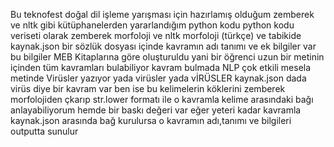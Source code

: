 Bu teknofest doğal dil işleme yarışması için hazırlamış olduğum zemberek ve nltk gibi kütüphanelerden yararlandığım python kodu python kodu veriseti olarak zemberek morfoloji ve nltk morfoloji (türkçe) ve tabikide kaynak.json bir sözlük dosyası içinde kavramın adı tanımı ve ek bilgiler var
bu bilgiler MEB Kitaplarına göre oluşturuldu yani bir öğrenci uzun bir metinin içinden tüm kavramları bulabiliyor
kavram bulmada NLP çok etkili mesela metinde Virüsler yazıyor yada virüsler yada vİRÜSLER kaynak.json dada virüs diye bir kavram var ben ise bu kelimelerin köklerini zemberek morfolojiden çkarıp str.lower formatı ile o kavramla kelime arasındaki bağı anlayabiliyorum
hemde bir baskı değeri var eğer yeteri kadar kavramla kaynak.json arasında bağ kurulursa o kavramın adı,tanımı ve bilgileri outputta sunulur
